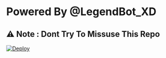 # Powered By @LegendBot_XD

## ⚠️ Note : Dont Try To Missuse This Repo

[![Deploy](https://www.herokucdn.com/deploy/button.svg)](https://heroku.com/deploy?template=https://github.com/kostok20/HACKBOT)

